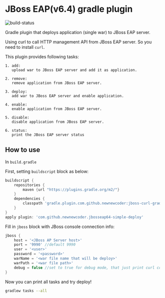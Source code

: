 # JBoss EAP(v6.4) gradle plugin

![build-status](https://travis-ci.org/newnewcoder/jboss-curl-gradle-plugin.svg?branch=master)

Gradle plugin that deploys application (single war) to JBoss EAP server.

Using curl to call HTTP management API from JBoss EAP server. So you need to install `curl`.

This plugin provides following tasks:

    1. add: 
       upload war to JBoss EAP server and add it as application.
    
    2. remove: 
       remove application from JBoss EAP server.
    
    3. deploy: 
       add war to JBoss EAP server and enable application.
    
    4. enable: 
       enable application from JBoss EAP server.
    
    5. disable: 
       disable application from JBoss EAP server.
    
    6. status: 
       print the JBoss EAP server status

## How to use
In `build.gradle`

First, setting `buildscript` block as below:
~~~groovy
buildscript {
    repositories {
        maven {url "https://plugins.gradle.org/m2/"}
    }
    dependencies {
        classpath 'gradle.plugin.com.github.newnewcoder:jboss-curl-gradle-plugin:1.0.0-SNAPSHOT'
    }
}
apply plugin: 'com.github.newnewcoder.jbosseap64-simple-deploy'
~~~

Fill in `jboss` block with JBoss console connection info:
~~~groovy
jboss {
    host = '<JBoss AP Server host>'
    port = '9990' //default 9990
    user = '<user>'
    password = '<password>'
    warName = '<war file name that will be deploy>'
    warPath = '<war file path>'
    debug = false //set to true for debug mode, that just print curl command.
}
~~~

Now you can print all tasks and try deploy!

~~~sh
gradlew tasks --all
~~~